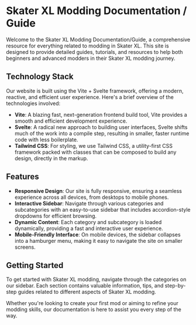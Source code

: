 # Skater XL Modding Documentation / Guide

Welcome to the Skater XL Modding Documentation/Guide, a comprehensive resource for everything related to modding in Skater XL. This site is designed to provide detailed guides, tutorials, and resources to help both beginners and advanced modders in their Skater XL modding journey.

## Technology Stack

Our website is built using the Vite + Svelte framework, offering a modern, reactive, and efficient user experience. Here's a brief overview of the technologies involved:

- **Vite**: A blazing fast, next-generation frontend build tool, Vite provides a smooth and efficient development experience.
- **Svelte**: A radical new approach to building user interfaces, Svelte shifts much of the work into a compile step, resulting in smaller, faster runtime code with less boilerplate.
- **Tailwind CSS**: For styling, we use Tailwind CSS, a utility-first CSS framework packed with classes that can be composed to build any design, directly in the markup.

## Features

- **Responsive Design**: Our site is fully responsive, ensuring a seamless experience across all devices, from desktops to mobile phones.
- **Interactive Sidebar**: Navigate through various categories and subcategories with an easy-to-use sidebar that includes accordion-style dropdowns for efficient browsing.
- **Dynamic Content**: Each category and subcategory is loaded dynamically, providing a fast and interactive user experience.
- **Mobile-Friendly Interface**: On mobile devices, the sidebar collapses into a hamburger menu, making it easy to navigate the site on smaller screens.

## Getting Started

To get started with Skater XL modding, navigate through the categories on our sidebar. Each section contains valuable information, tips, and step-by-step guides related to different aspects of Skater XL modding.

Whether you're looking to create your first mod or aiming to refine your modding skills, our documentation is here to assist you every step of the way.
